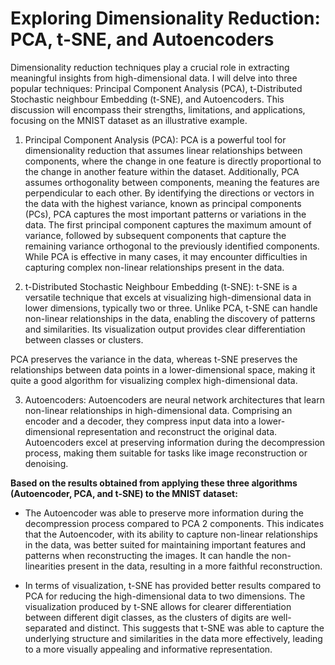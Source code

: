 # Exploring Dimensionality Reduction: PCA, t-SNE, and Autoencoders

Dimensionality reduction techniques play a crucial role in extracting meaningful insights from high-dimensional data. I will delve into three popular techniques: Principal Component Analysis (PCA), t-Distributed Stochastic neighbour Embedding (t-SNE), and Autoencoders. This discussion will encompass their strengths, limitations, and applications, focusing on the MNIST dataset as an illustrative example.

1.	Principal Component Analysis (PCA): PCA is a powerful tool for dimensionality reduction that assumes linear relationships between components, where the change in one feature is directly proportional to the change in another feature within the dataset. Additionally, PCA assumes orthogonality between components, meaning the features are perpendicular to each other.
By identifying the directions or vectors in the data with the highest variance, known as principal components (PCs), PCA captures the most important patterns or variations in the data. The first principal component captures the maximum amount of variance, followed by subsequent components that capture the remaining variance orthogonal to the previously identified components. While PCA is effective in many cases, it may encounter difficulties in capturing complex non-linear relationships present in the data.

2.	t-Distributed Stochastic Neighbour Embedding (t-SNE): t-SNE is a versatile technique that excels at visualizing high-dimensional data in lower dimensions, typically two or three. Unlike PCA, t-SNE can handle non-linear relationships in the data, enabling the discovery of patterns and similarities. Its visualization output provides clear differentiation between classes or clusters.

PCA preserves the variance in the data, whereas t-SNE preserves the relationships between data points in a lower-dimensional space, making it quite a good algorithm for visualizing complex high-dimensional data.

3.	Autoencoders: Autoencoders are neural network architectures that learn non-linear relationships in high-dimensional data. Comprising an encoder and a decoder, they compress input data into a lower-dimensional representation and reconstruct the original data. Autoencoders excel at preserving information during the decompression process, making them suitable for tasks like image reconstruction or denoising.

**Based on the results obtained from applying these three algorithms (Autoencoder, PCA, and t-SNE) to the MNIST dataset:**

- The Autoencoder was able to preserve more information during the decompression process compared to PCA 2 components. This indicates that the Autoencoder, with its ability to capture non-linear relationships in the data, was better suited for maintaining important features and patterns when reconstructing the images. It can handle the non-linearities present in the data, resulting in a more faithful reconstruction.

- In terms of visualization, t-SNE has provided better results compared to PCA for reducing the high-dimensional data to two dimensions. The visualization produced by t-SNE allows for clearer differentiation between different digit classes, as the clusters of digits are well-separated and distinct. This suggests that t-SNE was able to capture the underlying structure and similarities in the data more effectively, leading to a more visually appealing and informative representation.

